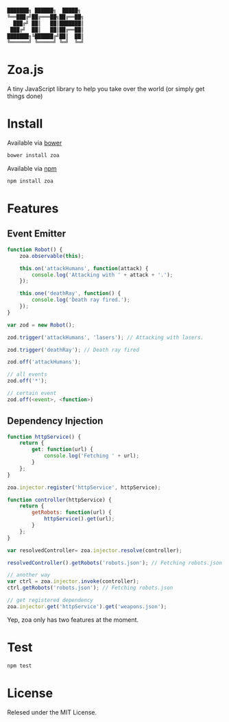 ```bash
███████╗ ██████╗  █████╗
╚══███╔╝██╔═══██╗██╔══██╗
  ███╔╝ ██║   ██║███████║
 ███╔╝  ██║   ██║██╔══██║
███████╗╚██████╔╝██║  ██║
╚══════╝ ╚═════╝ ╚═╝  ╚═╝
```

# Zoa.js

A tiny JavaScript library to help you take over the world (or simply get things done)

# Install

Available via [bower](http://bower.io/)

```bash
bower install zoa
```

Available via [npm](https://www.npmjs.org/)

```bash
npm install zoa
```

# Features

## Event Emitter

```javascript
function Robot() {
    zoa.observable(this);

    this.on('attackHumans', function(attack) {
        console.log('Attacking with ' + attack + '.');
    });

    this.one('deathRay', function() {
        console.log('Death ray fired.');
    });
}

var zod = new Robot();

zod.trigger('attackHumans', 'lasers'); // Attacking with lasers.

zod.trigger('deathRay'); // Death ray fired

zod.off('attackHumans');

// all events
zod.off('*');

// certain event
zod.off(<event>, <function>)
```

## Dependency Injection

```javascript
function httpService() {
    return {
        get: function(url) {
            console.log('Fetching ' + url);
        }
    };
}

zoa.injector.register('httpService', httpService);

function controller(httpService) {
    return {
        getRobots: function(url) {
            httpService().get(url);
        }
    };
}

var resolvedController= zoa.injector.resolve(controller);

resolvedController().getRobots('robots.json'); // Fetching robots.json

// another way
var ctrl = zoa.injector.invoke(controller);
ctrl.getRobots('robots.json'); // Fetching robots.json

// get registered dependency
zoa.injector.get('httpService').get('weapons.json');
```

Yep, zoa only has two features at the moment.

# Test

```bash
npm test
```

# License

Relesed under the MIT License.
